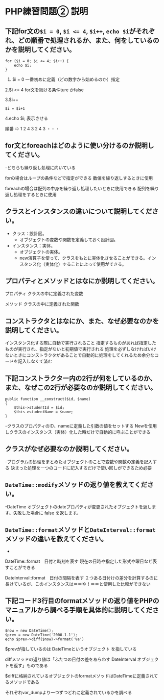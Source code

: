 # PHP練習問題② 説明

## 下記for文の`$i = 0`, `$i <= 4`, `$i++`, `echo $i`がそれぞれ、どの順番で処理されるか、また、何をしているのかを説明してください。

```
for ($i = 0; $i <= 4; $i++) {
    echo $i;
}
```

1. $i = 0
一番初めに定義（どの数字から始めるのか）指定

2.$i <= 4
for文を続ける条件ture かfalse

3.$i++
```
$i = $i+1
```
4.echo $i;
表示させる

順番 ⇨ 1 2 4 3 2 4 3 ・・・

## for文とforeachはどのように使い分けるのか説明してください。
-どちらも繰り返し処理に向いている

forの場合はループの条件などで指定ができる
数値を繰り返しするときに使用

foreachの場合は配列の中身を繰り返し処理したいときに使用できる
配列を繰り返し処理をするときに使用

## クラスとインスタンスの違いについて説明してください。
- クラス：設計図。
    - オブジェクトの変数や関数を定義しておく設計図。
- インスタンス：実体。
    - オブジェクトの実体。
    - new演算子を使って、クラスをもとに実体化させることができる。インスタンス化（実体化）することによって使用ができる。


## プロパティとメソッドとはなにか説明してください。

プロパティ クラスの中に定義された変数

メソッド クラスの中に定義された関数

## コンストラクタとはなにか、また、なぜ必要なのかを説明してください。
インスタンス化する際に自動で実行されること
指定するものがあれば指定したものが実行され、指定がないと初期値で実行される
処理を必ずしなければいけないときにコンストラクタがあることで自動的に処理をしてくれるため余分なコードを記入しなくて済む

## 下記コンストラクター内の2行が何をしているのか、また、なぜこの2行が必要なのか説明してください。
```
public function __construct($id, $name)
{
    $this->studentId = $id;
    $this->studentName = $name;
}
```

-クラスのプロパティのID、nameに定義した引数の値をセットする
Newを使用しクラスのインスタンス（実体）化した時だけで自動的に呼ぶことができる



## クラスがなぜ必要なのか説明してください。
-プログラムの処理をまとめたオブジェクトのことで変数や関数の定義を記入する
決まった処理を一つのコードに記入するだけで使い回しができるため必要

## `DateTime::modify`メソッドの返り値を教えてください。
-DateTime オブジェクトのdateプロパティが変更されたオブジェクトを返します。失敗した場合に false を返します。

## `DateTime::format`メソッドと`DateInterval::format`メソッドの違いを教えてください。
-
DateTime::format　日付と時刻を表す
現在の日時や指定した形式や曜日など表すことができる

DateInterval::format　日付の間隔を表す
２つある日付けの差分を計算するのに長けているが、このインスタンスは＝＝や！＝＝と使用した比較ができない

## 下記コード3行目のformatメソッドの返り値をPHPのマニュアルから調べる手順を具体的に説明してください。
```
$now = new DateTime();
$prev = new DateTime('2000-1-1');
echo $prev->diff($now)->format('%a')
```


$prevが指しているのは DateTimeというオブジェクト を指している

diffメソッドの返り値は「ふたつの日付の差をあらわす DateInterval オブジェクトを返す」ものである

$diffに格納されているオブジェクトのformatメソッドはDateTimeに定義されてるメソッドである

それぞれvar_dumpより一つずつどれに定義されているかを調べる



